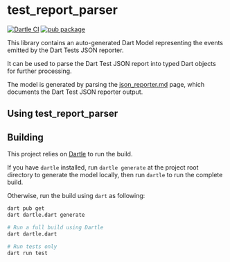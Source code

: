 # test_report_parser

[![Dartle CI](https://github.com/renatoathaydes/test_report_parser.dart/workflows/Dartle%20CI/badge.svg)](https://github.com/renatoathaydes/test_report_parser.dart/actions)
[![pub package](https://img.shields.io/pub/v/test_report_parser.svg)](https://pub.dev/packages/test_report_parser)

This library contains an auto-generated Dart Model representing the events emitted by the Dart Tests JSON reporter.

It can be used to parse the Dart Test JSON report into typed Dart objects for further processing.

The model is generated by parsing the [json_reporter.md](https://raw.githubusercontent.com/dart-lang/test/master/pkgs/test/doc/json_reporter.md)
page, which documents the Dart Test JSON reporter output.

## Using test_report_parser



## Building

This project relies on [Dartle](https://github.com/renatoathaydes/dartle/) to run the build.

If you have `dartle` installed, run `dartle generate` at the project root directory to generate the model locally,
then run `dartle` to run the complete build.

Otherwise, run the build using `dart` as following:

```bash
dart pub get
dart dartle.dart generate

# Run a full build using Dartle
dart dartle.dart

# Run tests only
dart run test
```

